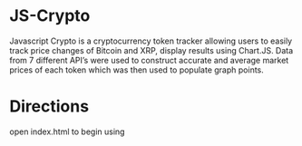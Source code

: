 # JS-Crypto

Javascript Crypto is a cryptocurrency token tracker allowing users to easily track price changes of Bitcoin and XRP, display results using Chart.JS. Data from 7 different API’s were used to construct accurate and average market prices of each token which was then used to populate graph points.

# Directions
open index.html to begin using
